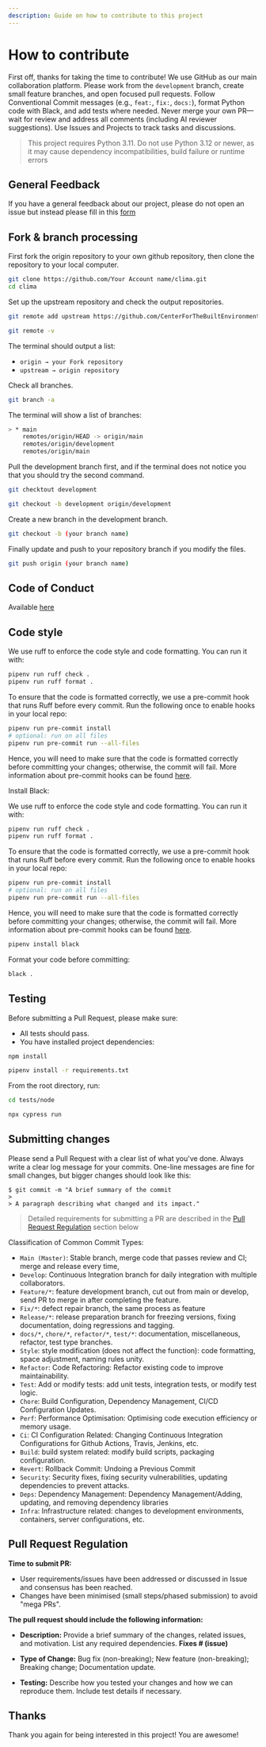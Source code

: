 ```yaml
---
description: Guide on how to contribute to this project
---
```


# How to contribute

First off, thanks for taking the time to contribute!
We use GitHub as our main collaboration platform. Please work from the `development` branch, create small feature branches, and open focused pull requests. Follow Conventional Commit messages (e.g., `feat:`, `fix:`, `docs:`), format Python code with Black, and add tests where needed. Never merge your own PR—wait for review and address all comments (including AI reviewer suggestions). Use Issues and Projects to track tasks and discussions.

> This project requires Python 3.11. Do not use Python 3.12 or newer, as it may cause dependency incompatibilities, build failure or runtime errors


## General Feedback

If you have a general feedback about our project, please do not open an issue but instead please fill in this [form](https://forms.gle/LRUq3vsFnE1QCLiA6)

## Fork & branch processing

First fork the origin repository to your own github repository, then clone the repository to your local computer.

```bash
git clone https://github.com/Your Account name/clima.git
cd clima
```

Set up the upstream repository and check the output repositories.

```bash
git remote add upstream https://github.com/CenterForTheBuiltEnvironment/clima.git

git remote -v
```

The terminal should output a list:

- `origin → your Fork repository`
- `upstream → origin repository`

Check all branches.

```bash
git branch -a
```

The terminal will show a list of branches:

```bash
> * main
  	remotes/origin/HEAD -> origin/main
  	remotes/origin/development
  	remotes/origin/main
```

Pull the development branch first, and if the terminal does not notice you that you should try the second command.

```bash
git checktout development

git checkout -b development origin/development
```

Create a new branch in the development branch.

```bash
git checkout -b (your branch name)
```

Finally update and push to your repository branch if you modify the files.

```bash
git push origin (your branch name)
```

## Code of Conduct

Available [here](code_of_conduct.md)

## Code style

We use ruff to enforce the code style and code formatting. You can run it with:

```bash
pipenv run ruff check .
pipenv run ruff format .
```

To ensure that the code is formatted correctly, we use a pre-commit hook that runs Ruff before every commit.
Run the following once to enable hooks in your local repo:

```bash
pipenv run pre-commit install
# optional: run on all files
pipenv run pre-commit run --all-files
```

Hence, you will need to make sure that the code is formatted correctly before committing your changes; otherwise, the commit will fail.
More information about pre-commit hooks can be found [here](https://pre-commit.com/).

Install Black:

We use ruff to enforce the code style and code formatting. You can run it with:

```bash
pipenv run ruff check .
pipenv run ruff format .
```

To ensure that the code is formatted correctly, we use a pre-commit hook that runs Ruff before every commit.
Run the following once to enable hooks in your local repo:

```bash
pipenv run pre-commit install
# optional: run on all files
pipenv run pre-commit run --all-files
```

Hence, you will need to make sure that the code is formatted correctly before committing your changes; otherwise, the commit will fail.
More information about pre-commit hooks can be found [here](https://pre-commit.com/).

```bash
pipenv install black
```

Format your code before committing:

```bash
black .
```

## Testing

Before submitting a Pull Request, please make sure:
- All tests should pass.
- You have installed project dependencies:

```bash
npm install

pipenv install -r requirements.txt
```

From the root directory, run:

```bash
cd tests/node

npx cypress run
```

## Submitting changes

Please send a Pull Request with a clear list of what you've done. Always write a clear log message for your commits. One-line messages are fine for small changes, but bigger changes should look like this:

```text
$ git commit -m "A brief summary of the commit
> 
> A paragraph describing what changed and its impact."
```

> Detailed requirements for submitting a PR are described in the [Pull Request Regulation](#pull-request-regulation) section below

Classification of Common Commit Types:

- `Main (Master)`: Stable branch, merge code that passes review and CI; merge and release every time,
- `Develop`: Continuous Integration branch for daily integration with multiple collaborators.
- `Feature/*`: feature development branch, cut out from main or develop, send PR to merge in after completing the feature.
- `Fix/*`: defect repair branch, the same process as feature
- `Release/*`: release preparation branch for freezing versions, fixing documentation, doing regressions and tagging.
- `docs/*`, `chore/*`, `refactor/*`, `test/*`: documentation, miscellaneous, refactor, test type branches.
- `Style`: style modification (does not affect the function): code formatting, space adjustment, naming rules unity.
- `Refactor`: Code Refactoring: Refactor existing code to improve maintainability.
- `Test`: Add or modify tests: add unit tests, integration tests, or modify test logic.
- `Chore`: Build Configuration, Dependency Management, CI/CD Configuration Updates.
- `Perf`: Performance Optimisation: Optimising code execution efficiency or memory usage.
- `Ci`: CI Configuration Related: Changing Continuous Integration Configurations for Github Actions, Travis, Jenkins, etc.
- `Build`: build system related: modify build scripts, packaging configuration.
- `Revert`: Rollback Commit: Undoing a Previous Commit
- `Security`: Security fixes, fixing security vulnerabilities, updating dependencies to prevent attacks.
- `Deps`: Dependency Management: Dependency Management/Adding, updating, and removing dependency libraries
- `Infra`: Infrastructure related: changes to development environments, containers, server configurations, etc.

## Pull Request Regulation
**Time to submit PR:**

- User requirements/issues have been addressed or discussed in Issue and consensus has been reached.
- Changes have been minimised (small steps/phased submission) to avoid "mega PRs".

**The pull request should include the following information:**

- **Description:** Provide a brief summary of the changes, related issues, and motivation. List any required dependencies. **Fixes # (issue)**

- **Type of Change:** Bug fix (non-breaking); New feature (non-breaking); Breaking change; Documentation update.

- **Testing:** Describe how you tested your changes and how we can reproduce them. Include test details if necessary.


## Thanks

Thank you again for being interested in this project! You are awesome!

